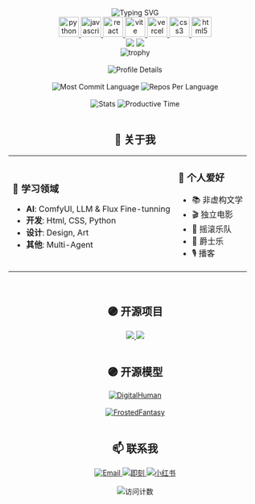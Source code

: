 <div align="center">
  <img src="https://readme-typing-svg.herokuapp.com?font=Fira+Code&weight=500&size=40&duration=4000&pause=1000&color=9D4EDD&center=true&vCenter=true&width=600&height=100&lines=Hi+there+👋;I'm+科林_CyrilPilgrim;专注于+GenAI+%26+设计+%26+艺术哲学" alt="Typing SVG" />
</div>

<div align="center">
  <a href="https://www.python.org" target="_blank" rel="noreferrer"> 
    <img src="https://cdn.jsdelivr.net/gh/devicons/devicon/icons/python/python-original.svg" alt="python" width="40" height="40"/> 
  </a>
  <a href="https://developer.mozilla.org/en-US/docs/Web/JavaScript" target="_blank" rel="noreferrer">
    <img src="https://cdn.jsdelivr.net/gh/devicons/devicon/icons/javascript/javascript-original.svg" alt="javascript" width="40" height="40"/>
  </a>
  <a href="https://reactjs.org" target="_blank" rel="noreferrer">
    <img src="https://cdn.jsdelivr.net/gh/devicons/devicon/icons/react/react-original.svg" alt="react" width="40" height="40"/>
  </a>
  <a href="https://vitejs.dev" target="_blank" rel="noreferrer">
    <img src="https://cdn.jsdelivr.net/gh/devicons/devicon/icons/vitejs/vitejs-original.svg" alt="vite" width="40" height="40"/>
  </a>
  <a href="https://vercel.com" target="_blank" rel="noreferrer">
    <img src="https://cdn.jsdelivr.net/gh/devicons/devicon/icons/vercel/vercel-original.svg" alt="vercel" width="40" height="40"/>
  </a>
  <a href="https://www.w3.org/TR/CSS/" target="_blank" rel="noreferrer">
    <img src="https://cdn.jsdelivr.net/gh/devicons/devicon/icons/css3/css3-original.svg" alt="css3" width="40" height="40"/>
  </a>
  <a href="https://www.w3.org/html/" target="_blank" rel="noreferrer">
    <img src="https://cdn.jsdelivr.net/gh/devicons/devicon/icons/html5/html5-original.svg" alt="html5" width="40" height="40"/>
  </a>
</div>

<div align="center">
  <img src="https://github-readme-stats-git-masterrstaa-rickstaa.vercel.app/api?username=HuangYuChuh&show_icons=true&theme=radical&line_height=40" />
  <img src="https://github-readme-stats-git-masterrstaa-rickstaa.vercel.app/api/top-langs/?username=HuangYuChuh&theme=radical&langs_count=5" />
</div>

<div align="center">
  <img src="https://github-profile-trophy.vercel.app/?username=HuangYuChuh&theme=radical&row=1" alt="trophy" />
</div>

<br/>

<div align="center">
  <img src="https://github-profile-summary-cards.vercel.app/api/cards/profile-details?username=HuangYuChuh&theme=radical" alt="Profile Details" />
</div>

<br/>

<div align="center">
  <img src="https://github-profile-summary-cards.vercel.app/api/cards/most-commit-language?username=HuangYuChuh&theme=radical" alt="Most Commit Language" />
  <img src="https://github-profile-summary-cards.vercel.app/api/cards/repos-per-language?username=HuangYuChuh&theme=radical" alt="Repos Per Language" />
</div>

<br/>

<div align="center">
  <img src="https://github-profile-summary-cards.vercel.app/api/cards/stats?username=HuangYuChuh&theme=radical" alt="Stats" />
  <img src="https://github-profile-summary-cards.vercel.app/api/cards/productive-time?username=HuangYuChuh&theme=radical" alt="Productive Time" />
</div>

<br/>

<div align="center">
  <h2>🎯 关于我</h2>
  
  <table>
    <tr>
      <td>
        <h3>🥸 学习领域</h3>
        <ul>
          <li><b>AI</b>: ComfyUI, LLM & Flux Fine-tunning</li>
          <li><b>开发</b>: Html, CSS, Python</li>
          <li><b>设计</b>: Design, Art</li>
          <li><b>其他</b>: Multi-Agent</li>
        </ul>
      </td>
      <td>
        <h3>🙌 个人爱好</h3>
        <ul>
          <li>📚 非虚构文学</li>
          <li>🎬 独立电影</li>
          <li>🎸 摇滚乐队</li>
          <li>🎵 爵士乐</li>
          <li>🎙️ 播客</li>
        </ul>
      </td>
    </tr>
  </table>
</div>

<br/>

<div align="center">
  <h2>🟣 开源项目</h2>
  <a href="https://github.com/HuangYuChuh/comfyui-llm-party">
    <img src="https://github-readme-stats.vercel.app/api/pin/?username=HuangYuChuh&repo=comfyui-llm-party&theme=radical" />
  </a>
  <a href="https://github.com/HuangYuChuh/ComfyUI-DeepSeek-Toolkit">
    <img src="https://github-readme-stats.vercel.app/api/pin/?username=HuangYuChuh&repo=ComfyUI-DeepSeek-Toolkit&theme=radical" />
  </a>
</div>

<br/>

<div align="center">
  <h2>🟣 开源模型</h2>
  <a href="https://www.modelscope.cn/models/CyrilPilgrim/CyrilPilgrim-DigitalHuman_v1/summary">
    <img src="https://img.shields.io/badge/【CyrilPilgrim】DigitalHuman_3D_数字人形象-ModelScope-blue?style=for-the-badge" alt="DigitalHuman" />
  </a>
  <br/><br/>
  <a href="https://www.modelscope.cn/models/CyrilPilgrim/CyrilPilgrim_FrostedFantasy_Style">
    <img src="https://img.shields.io/badge/【CyrilPilgrim】FrostedFantasy_Style_梦幻系列-ModelScope-blue?style=for-the-badge" alt="FrostedFantasy" />
  </a>
</div>

<br/>

<div align="center">
  <h2>📫 联系我</h2>
  <a href="mailto:onepigge1999@gmail.com">
    <img src="https://img.shields.io/badge/Email-onepigge1999@gmail.com-red?style=for-the-badge" alt="Email" />
  </a>
  <a href="https://okjk.co/UCxTwY">
    <img src="https://img.shields.io/badge/即刻-@科林_CyrilPilgrim-green?style=for-the-badge" alt="即刻" />
  </a>
  <a href="https://www.xiaohongshu.com/user/profile/627deacf0000000021027c38">
    <img src="https://img.shields.io/badge/小红书-@科林_CyrilPilgrim-orange?style=for-the-badge" alt="小红书" />
  </a>
</div>

<br/>

<div align="center">
  <img src="https://komarev.com/ghpvc/?username=HuangYuChuh&style=for-the-badge&color=9D4EDD" alt="访问计数"/>
</div>





